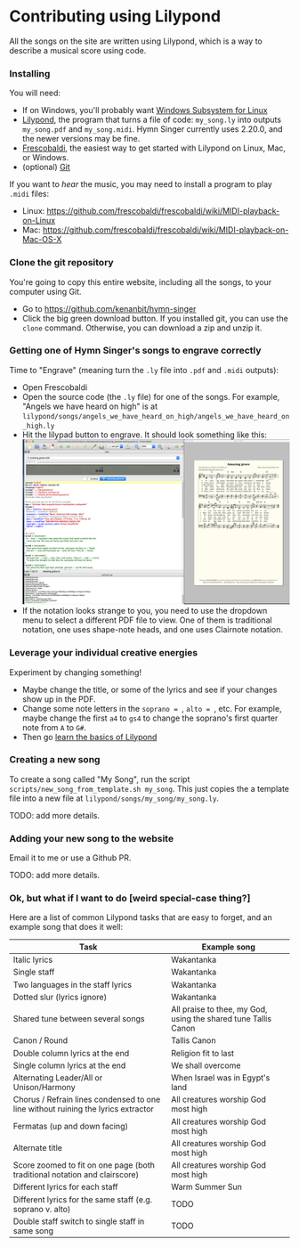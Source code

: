 ---
---

# Contributing using Lilypond

All the songs on the site are written using Lilypond, which is a way to describe a musical score using code.

### Installing

You will need:
 - If on Windows, you'll probably want [Windows Subsystem for Linux](https://docs.microsoft.com/en-us/windows/wsl/install-win10)
 - [Lilypond](http://lilypond.org/download.html), the program that turns a file of code: `my_song.ly` into outputs `my_song.pdf` and `my_song.midi`. Hymn Singer currently uses 2.20.0, and the newer versions may be fine.
 - [Frescobaldi](https://frescobaldi.org/download), the easiest way to get started with Lilypond on Linux, Mac, or Windows.
 - (optional) [Git](https://git-scm.com/downloads)

If you want to _hear_ the music, you may need to install a program to play `.midi` files:
 - Linux: https://github.com/frescobaldi/frescobaldi/wiki/MIDI-playback-on-Linux
 - Mac: https://github.com/frescobaldi/frescobaldi/wiki/MIDI-playback-on-Mac-OS-X

### Clone the git repository

You're going to copy this entire website, including all the songs, to your computer using Git.
- Go to https://github.com/kenanbit/hymn-singer
- Click the big green download button. If you installed git, you can use the `clone` command. Otherwise, you can download a zip and unzip it.

### Getting one of Hymn Singer's songs to engrave correctly

Time to "Engrave" (meaning turn the `.ly` file into `.pdf` and `.midi` outputs):
- Open Frescobaldi
- Open the source code (the `.ly` file) for one of the songs. For example, "Angels we have heard on high" is at `lilypond/songs/angels_we_have_heard_on_high/angels_we_have_heard_on_high.ly`
- Hit the lilypad button to engrave. It should look something like this:
![Frescobaldi screenshot](frescobaldi_screenshot.png)
- If the notation looks strange to you, you need to use the dropdown menu to select a different PDF file to view. One of them is traditional notation, one uses shape-note heads, and one uses Clairnote notation.

### Leverage your individual creative energies

Experiment by changing something!
- Maybe change the title, or some of the lyrics and see if your changes show up in the PDF.
- Change some note letters in the `soprano = `, `alto = `, etc. For example, maybe change the first `a4` to `gs4` to change the soprano's first quarter note from `A` to `G#`.
- Then go [learn the basics of Lilypond](https://lilypond.org/doc/v2.20/Documentation/learning/simple-notation)

### Creating a new song

To create a song called "My Song", run the script `scripts/new_song_from_template.sh my_song`. This just copies the a template file into a new file at `lilypond/songs/my_song/my_song.ly`.

TODO: add more details.

### Adding your new song to the website

Email it to me or use a Github PR.

TODO: add more details.

### Ok, but what if I want to do [weird special-case thing?]

Here are a list of common Lilypond tasks that are easy to forget, and an example song that does it well:

| Task      | Example song |
| ----------- | ----------- |
| Italic lyrics | Wakantanka |
| Single staff | Wakantanka |
| Two languages in the staff lyrics | Wakantanka |
| Dotted slur (lyrics ignore) | Wakantanka |
| Shared tune between several songs | All praise to thee, my God, using the shared tune Tallis Canon |
| Canon / Round | Tallis Canon |
| Double column lyrics at the end | Religion fit to last |
| Single column lyrics at the end | We shall overcome |
| Alternating Leader/All or Unison/Harmony | When Israel was in Egypt's land |
| Chorus / Refrain lines condensed to one line without ruining the lyrics extractor | All creatures worship God most high |
| Fermatas (up and down facing) | All creatures worship God most high |
| Alternate title | All creatures worship God most high |
| Score zoomed to fit on one page (both traditional notation and clairscore) | All creatures worship God most high |
| Different lyrics for each staff | Warm Summer Sun |
| Different lyrics for the same staff (e.g. soprano v. alto) | TODO |
| Double staff switch to single staff in same song | TODO |